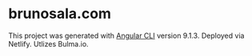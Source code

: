 # brunosala.com

This project was generated with [Angular CLI](https://github.com/angular/angular-cli) version 9.1.3.
Deployed via Netlify.
Utlizes Bulma.io.
